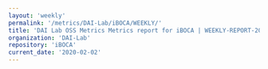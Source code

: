 ```yaml
---
layout: 'weekly'
permalink: '/metrics/DAI-Lab/iBOCA/WEEKLY/'
title: 'DAI Lab OSS Metrics Metrics report for iBOCA | WEEKLY-REPORT-2020-02-02'
organization: 'DAI-Lab'
repository: 'iBOCA'
current_date: '2020-02-02'
---
```

